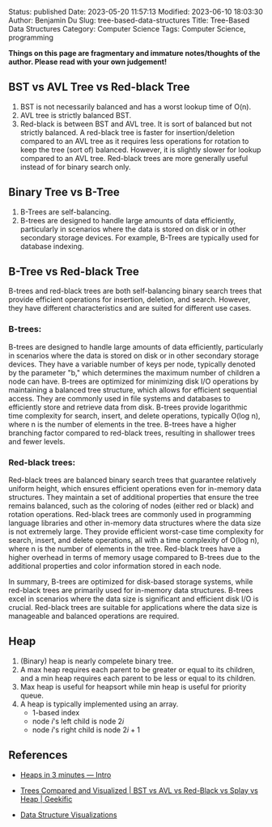 Status: published
Date: 2023-05-20 11:57:13
Modified: 2023-06-10 18:03:30
Author: Benjamin Du
Slug: tree-based-data-structures
Title: Tree-Based Data Structures
Category: Computer Science
Tags: Computer Science, programming

**Things on this page are fragmentary and immature notes/thoughts of the author. Please read with your own judgement!**

## BST vs AVL Tree vs Red-black Tree

1. BST is not necessarily balanced and has a worst lookup time of O(n).
2. AVL tree is strictly balanced BST.
3. Red-black is between BST and AVL tree.
    It is sort of balanced but not strictly balanced.
    A red-black tree is faster for insertion/deletion compared to an AVL tree
    as it requires less operations for rotation to keep the tree (sort of) balanced.
    However, it is slightly slower for lookup compared to an AVL tree.
    Red-black trees are more generally useful instead of for binary search only.

## Binary Tree vs B-Tree

1. B-Trees are self-balancing.
2. B-trees are designed to handle large amounts of data efficiently, 
    particularly in scenarios 
    where the data is stored on disk or in other secondary storage devices.
    For example, 
    B-Trees are typically used for database indexing.

## B-Tree vs Red-black Tree

B-trees and red-black trees are both self-balancing binary search trees that provide efficient operations for insertion, deletion, and search. However, they have different characteristics and are suited for different use cases.


### B-trees:

B-trees are designed to handle large amounts of data efficiently, particularly in scenarios where the data is stored on disk or in other secondary storage devices.
They have a variable number of keys per node, typically denoted by the parameter "b," which determines the maximum number of children a node can have.
B-trees are optimized for minimizing disk I/O operations by maintaining a balanced tree structure, which allows for efficient sequential access.
They are commonly used in file systems and databases to efficiently store and retrieve data from disk.
B-trees provide logarithmic time complexity for search, insert, and delete operations, typically O(log n), where n is the number of elements in the tree.
B-trees have a higher branching factor compared to red-black trees, resulting in shallower trees and fewer levels.

### Red-black trees:

Red-black trees are balanced binary search trees that guarantee relatively uniform height, which ensures efficient operations even for in-memory data structures.
They maintain a set of additional properties that ensure the tree remains balanced, such as the coloring of nodes (either red or black) and rotation operations.
Red-black trees are commonly used in programming language libraries and other in-memory data structures where the data size is not extremely large.
They provide efficient worst-case time complexity for search, insert, and delete operations, all with a time complexity of O(log n), where n is the number of elements in the tree.
Red-black trees have a higher overhead in terms of memory usage compared to B-trees due to the additional properties and color information stored in each node.

In summary, 
B-trees are optimized for disk-based storage systems, 
while red-black trees are primarily used for in-memory data structures. 
B-trees excel in scenarios where the data size is significant and efficient disk I/O is crucial. 
Red-black trees are suitable for applications where the data size is manageable and balanced operations are required.

## Heap

1. (Binary) heap is nearly compelete binary tree.
2. A max heap requires each parent to be greater or equal to its children, 
    and a min heap requires each parent to be less or equal to its children.
3. Max heap is useful for heapsort while min heap is useful for priority queue.
4. A heap is typically implemented using an array.
    - 1-based index
    - node $i$'s left child is node $2i$
    - node $i$'s right child is node $2i+1$

## References

- [Heaps in 3 minutes — Intro](https://www.youtube.com/watch?v=0wPlzMU-k00)

- [Trees Compared and Visualized | BST vs AVL vs Red-Black vs Splay vs Heap | Geekific](https://www.youtube.com/watch?v=hmSFuM2Tglw)

- [Data Structure Visualizations](https://www.cs.usfca.edu/~galles/visualization/Algorithms.html)
